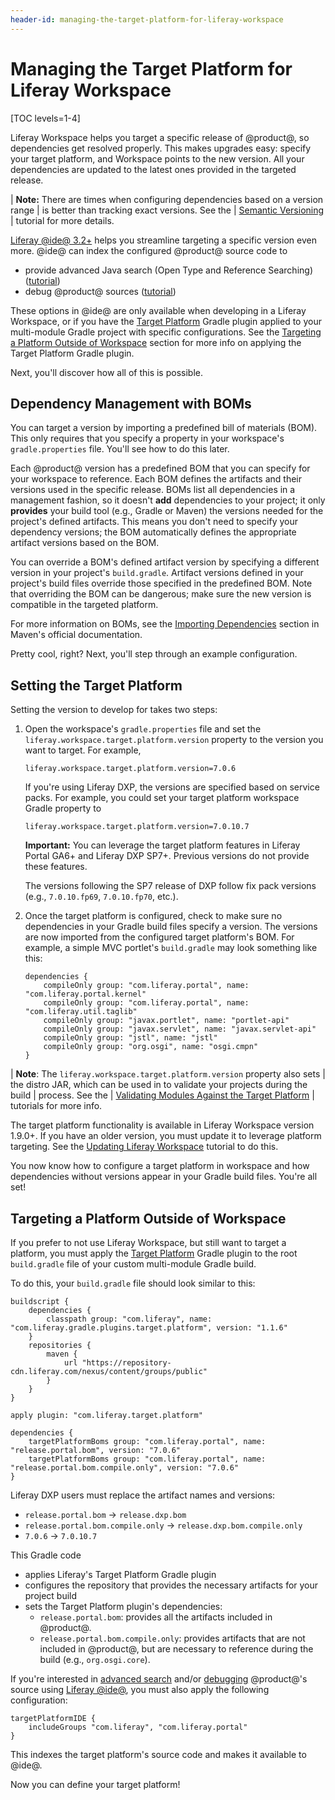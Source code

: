 ```yaml
---
header-id: managing-the-target-platform-for-liferay-workspace
---
```


# Managing the Target Platform for Liferay Workspace

[TOC levels=1-4]

Liferay Workspace helps you target a specific release of @product@, so
dependencies get resolved properly. This makes upgrades easy: specify your
target platform, and Workspace points to the new version. All your dependencies
are updated to the latest ones provided in the targeted release.

| **Note:** There are times when configuring dependencies based on a version range
| is better than tracking exact versions. See the
| [Semantic Versioning](/docs/7-0/tutorials/-/knowledge_base/t/semantic-versioning)
| tutorial for more details.

[Liferay @ide@ 3.2+](/docs/7-1/tutorials/-/knowledge_base/t/liferay-ide) 
helps you streamline targeting a specific version even more. @ide@ can index the
configured @product@ source code to

- provide advanced Java search (Open Type and Reference Searching)
  ([tutorial](/docs/7-0/tutorials/-/knowledge_base/t/searching-product-source-in-liferay-ide))
- debug @product@ sources
  ([tutorial](/docs/7-0/tutorials/-/knowledge_base/t/debugging-product-source-in-liferay-ide))

These options in @ide@ are only available when developing in a Liferay
Workspace, or if you have the
[Target Platform](/docs/7-0/reference/-/knowledge_base/r/target-platform-gradle-plugin)
Gradle plugin applied to your multi-module Gradle project with specific
configurations. See the
[Targeting a Platform Outside of Workspace](#targeting-a-platform-outside-of-workspace)
section for more info on applying the Target Platform Gradle plugin.

Next, you'll discover how all of this is possible.

## Dependency Management with BOMs

You can target a version by importing a predefined bill of materials (BOM). This
only requires that you specify a property in your workspace's
`gradle.properties` file. You'll see how to do this later.

Each @product@ version has a predefined BOM that you can specify for your
workspace to reference. Each BOM defines the artifacts and their versions used
in the specific release. BOMs list all dependencies in a management fashion, so
it doesn't **add** dependencies to your project; it only **provides** your build
tool (e.g., Gradle or Maven) the versions needed for the project's defined
artifacts. This means you don't need to specify your dependency versions; the
BOM automatically defines the appropriate artifact versions based on the BOM.

You can override a BOM's defined artifact version by specifying a different
version in your project's `build.gradle`. Artifact versions defined in your
project's build files override those specified in the predefined BOM. Note that
overriding the BOM can be dangerous; make sure the new version is compatible in
the targeted platform.

For more information on BOMs, see the
[Importing Dependencies](https://maven.apache.org/guides/introduction/introduction-to-dependency-mechanism#Importing_Dependencies)
section in Maven's official documentation.

Pretty cool, right? Next, you'll step through an example configuration.

## Setting the Target Platform

Setting the version to develop for takes two steps: 

1.  Open the workspace's `gradle.properties` file and set the
    `liferay.workspace.target.platform.version` property to the version you want
    to target. For example,

        liferay.workspace.target.platform.version=7.0.6

    If you're using Liferay DXP, the versions are specified based on service
    packs. For example, you could set your target platform workspace Gradle
    property to

        liferay.workspace.target.platform.version=7.0.10.7

    **Important:** You can leverage the target platform features in Liferay
    Portal GA6+ and Liferay DXP SP7+. Previous versions do not provide these
    features.

    The versions following the SP7 release of DXP follow fix pack versions
    (e.g., `7.0.10.fp69`, `7.0.10.fp70`, etc.).

2.  Once the target platform is configured, check to make sure no dependencies
    in your Gradle build files specify a version. The versions are now imported
    from the configured target platform's BOM. For example, a simple MVC
    portlet's `build.gradle` may look something like this:

        dependencies {
            compileOnly group: "com.liferay.portal", name: "com.liferay.portal.kernel"
            compileOnly group: "com.liferay.portal", name: "com.liferay.util.taglib"
            compileOnly group: "javax.portlet", name: "portlet-api"
            compileOnly group: "javax.servlet", name: "javax.servlet-api"
            compileOnly group: "jstl", name: "jstl"
            compileOnly group: "org.osgi", name: "osgi.cmpn"
        }

| **Note**: The `liferay.workspace.target.platform.version` property also sets
| the distro JAR, which can be used in to validate your projects during the build
| process. See the
| [Validating Modules Against the Target Platform](/docs/7-0/tutorials/-/knowledge_base/t/validating-modules-against-the-target-platform)
| tutorials for more info.

The target platform functionality is available in Liferay Workspace version
1.9.0+. If you have an older version, you must update it to leverage platform
targeting. See the
[Updating Liferay Workspace](/docs/7-0/tutorials/-/knowledge_base/t/updating-liferay-workspace)
tutorial to do this.

You now know how to configure a target platform in workspace and how
dependencies without versions appear in your Gradle build files. You're all set!

## Targeting a Platform Outside of Workspace

If you prefer to not use Liferay Workspace, but still want to target a platform,
you must apply the 
[Target Platform](/docs/7-0/reference/-/knowledge_base/r/target-platform-gradle-plugin)
Gradle plugin to the root `build.gradle` file of your custom multi-module Gradle
build.

To do this, your `build.gradle` file should look similar to this:

    buildscript {
        dependencies {
            classpath group: "com.liferay", name: "com.liferay.gradle.plugins.target.platform", version: "1.1.6"
        }
        repositories {
            maven {
                url "https://repository-cdn.liferay.com/nexus/content/groups/public"
            }
        }
    }

    apply plugin: "com.liferay.target.platform"

    dependencies {
        targetPlatformBoms group: "com.liferay.portal", name: "release.portal.bom", version: "7.0.6"
        targetPlatformBoms group: "com.liferay.portal", name: "release.portal.bom.compile.only", version: "7.0.6"
    }

Liferay DXP users must replace the artifact names and versions:

- `release.portal.bom` &rarr; `release.dxp.bom`
- `release.portal.bom.compile.only` &rarr; `release.dxp.bom.compile.only`
- `7.0.6` &rarr; `7.0.10.7`

This Gradle code

- applies Liferay's Target Platform Gradle plugin
- configures the repository that provides the necessary artifacts for your
  project build
- sets the Target Platform plugin's dependencies:
    - `release.portal.bom`: provides all the artifacts included in
      @product@.
    - `release.portal.bom.compile.only`: provides artifacts that are not
      included in @product@, but are necessary to reference during the build
      (e.g., `org.osgi.core`).

If you're interested in
[advanced search](/docs/7-0/tutorials/-/knowledge_base/t/searching-product-source-in-liferay-ide)
and/or
[debugging](/docs/7-0/tutorials/-/knowledge_base/t/debugging-product-source-in-liferay-ide)
@product@'s source using
[Liferay @ide@](/docs/7-0/tutorials/-/knowledge_base/t/liferay-ide), you must
also apply the following configuration:

    targetPlatformIDE {
        includeGroups "com.liferay", "com.liferay.portal"
    }

This indexes the target platform's source code and makes it available to @ide@.

Now you can define your target platform!
